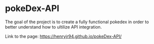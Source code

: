 # pokeDex-API

The goal of the project is to create a fully functional pokedex in order to better understand how to ultilize API integration.

Link to the page: https://henryjr94.github.io/pokeDex-API/
